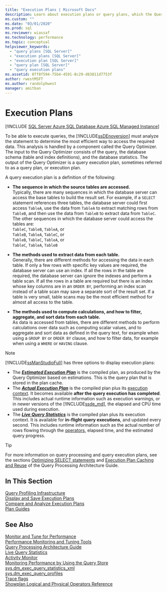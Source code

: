 ```yaml
---
title: "Execution Plans | Microsoft Docs"
description: Learn about execution plans or query plans, which the Query Optimizer creates for the SQL Server Database Engine to run queries. 
ms.custom: ""
ms.date: "03/01/2020"
ms.prod: sql
ms.reviewer: wiassaf
ms.technology: performance
ms.topic: conceptual
helpviewer_keywords: 
  - "query plans [SQL Server]"
  - "execution plans [SQL Server]"
  - "execution plan [SQL Server]"
  - "query plan [SQL Server]"
  - "query execution plans"
ms.assetid: 07f8f594-75b4-4591-8c29-d63811d7753f
author: rwestMSFT
ms.author: randolphwest
manager: amitban
---
```

# Execution Plans
[!INCLUDE [SQL Server Azure SQL Database Azure SQL Managed Instance](../../includes/applies-to-version/sql-asdb-asdbmi.md)]

To be able to execute queries, the [!INCLUDE[ssDEnoversion](../../includes/ssdenoversion-md.md)] must analyze the statement to determine the most efficient way to access the required data. This analysis is handled by a component called the Query Optimizer. The input to the Query Optimizer consists of the query, the database schema (table and index definitions), and the database statistics. The output of the Query Optimizer is a query execution plan, sometimes referred to as a query plan, or execution plan.   

A query execution plan is a definition of the following: 

- **The sequence in which the source tables are accessed.**  
  Typically, there are many sequences in which the database server can access the base tables to build the result set. For example, if a `SELECT` statement references three tables, the database server could first access `TableA`, use the data from `TableA` to extract matching rows from `TableB`, and then use the data from `TableB` to extract data from `TableC`. The other sequences in which the database server could access the tables are:  
  `TableC`, `TableB`, `TableA`, or  
  `TableB`, `TableA`, `TableC`, or  
  `TableB`, `TableC`, `TableA`, or  
  `TableC`, `TableA`, `TableB`  

- **The methods used to extract data from each table.**  
  Generally, there are different methods for accessing the data in each table. If only a few rows with specific key values are required, the database server can use an index. If all the rows in the table are required, the database server can ignore the indexes and perform a table scan. If all the rows in a table are required but there is an index whose key columns are in an `ORDER BY`, performing an index scan instead of a table scan may save a separate sort of the result set. If a table is very small, table scans may be the most efficient method for almost all access to the table.
  
- **The methods used to compute calculations, and how to filter, aggregate, and sort data from each table.**  
  As data is accessed from tables, there are different methods to perform calculations over data such as computing scalar values, and to aggregate and sort data as defined in the query text, for example when using a `GROUP BY` or `ORDER BY` clause, and how to filter data, for example when using a `WHERE` or `HAVING` clause.

> [!NOTE]
> [!INCLUDE[ssManStudioFull](../../includes/ssmanstudiofull-md.md)] has three options to display execution plans:        
> -  The ***[Estimated Execution Plan](../../relational-databases/performance/display-the-estimated-execution-plan.md)*** is the compiled plan, as produced by the Query Optimizer based on estimations. This is the query plan that is stored in the plan cache.        
> -  The ***[Actual Execution Plan](../../relational-databases/performance/display-an-actual-execution-plan.md)*** is the compiled plan plus its [execution context](../../relational-databases/query-processing-architecture-guide.md#execution-plan-caching-and-reuse). It becomes available **after the query execution has completed**. This includes actual runtime information such as execution warnings, or in newer versions of the [!INCLUDE[ssde_md](../../includes/ssde_md.md)], the elapsed and CPU time used during execution.         
> -  The ***[Live Query Statistics](../../relational-databases/performance/live-query-statistics.md)*** is the compiled plan plus its execution context. It is available for **in-flight query executions**, and updated every second. This includes runtime information such as the actual number of rows flowing through the [operators](../../relational-databases/showplan-logical-and-physical-operators-reference.md), elapsed time, and the estimated query progress.

> [!TIP]
> For more information on query processing and query execution plans, see the sections [Optimizing SELECT statements](../../relational-databases/query-processing-architecture-guide.md#optimizing-select-statements) and [Execution Plan Caching and Reuse](../../relational-databases/query-processing-architecture-guide.md#execution-plan-caching-and-reuse) of the Query Processing Architecture Guide.

## In This Section  
[Query Profiling Infrastructure](../../relational-databases/performance/query-profiling-infrastructure.md)     
[Display and Save Execution Plans](../../relational-databases/performance/display-and-save-execution-plans.md)     
[Compare and Analyze Execution Plans](../../relational-databases/performance/compare-and-analyze-execution-plans.md)     
[Plan Guides](../../relational-databases/performance/plan-guides.md)     

## See Also  
[Monitor and Tune for Performance](../../relational-databases/performance/monitor-and-tune-for-performance.md)     
[Performance Monitoring and Tuning Tools](../../relational-databases/performance/performance-monitoring-and-tuning-tools.md)     
[Query Processing Architecture Guide](../../relational-databases/query-processing-architecture-guide.md)    
[Live Query Statistics](../../relational-databases/performance/live-query-statistics.md)     
[Activity Monitor](../../relational-databases/performance-monitor/activity-monitor.md)     
[Monitoring Performance by Using the Query Store](../../relational-databases/performance/monitoring-performance-by-using-the-query-store.md)     
[sys.dm_exec_query_statistics_xml](../../relational-databases/system-dynamic-management-views/sys-dm-exec-query-statistics-xml-transact-sql.md)     
[sys.dm_exec_query_profiles](../../relational-databases/system-dynamic-management-views/sys-dm-exec-query-profiles-transact-sql.md)     
[Trace flags](../../t-sql/database-console-commands/dbcc-traceon-trace-flags-transact-sql.md)    
[Showplan Logical and Physical Operators Reference](../../relational-databases/showplan-logical-and-physical-operators-reference.md)
